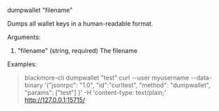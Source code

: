 dumpwallet "filename"

Dumps all wallet keys in a human-readable format.

Arguments:
1. "filename"    (string, required) The filename

Examples:
> blackmore-cli dumpwallet "test"
> curl --user myusername --data-binary '{"jsonrpc": "1.0", "id":"curltest", "method": "dumpwallet", "params": ["test"] }' -H 'content-type: text/plain;' http://127.0.0.1:15715/

